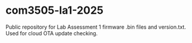 # com3505-la1-2025
Public repository for Lab Assessment 1 firmware .bin files and version.txt.
Used for cloud OTA update checking.